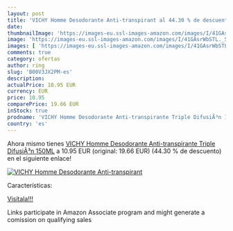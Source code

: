 ```yaml
---
layout: post
title: 'VICHY Homme Desodorante Anti-transpirant al 44.30 % de descuento'
date: 
thumbnailImage: 'https://images-eu.ssl-images-amazon.com/images/I/41GAsrWbSTL._SL200_.jpg'
image: 'https://images-eu.ssl-images-amazon.com/images/I/41GAsrWbSTL._SL200_.jpg'
images: [ 'https://images-eu.ssl-images-amazon.com/images/I/41GAsrWbSTL._SL200_.jpg' ]
comments: true
category: ofertas
author: ring
slug: 'B00V3JX2PM-es'
description:
actualPrice: 10.95 EUR
currency: EUR
price: 10.95
comparePrice: 19.66 EUR
inStock: true
prodname: 'VICHY Homme Desodorante Anti-transpirante Triple DifusiÃ³n 150ML'
country: 'es'
---
```


Ahora mismo tienes [VICHY Homme Desodorante Anti-transpirante Triple DifusiÃ³n 150ML](https://www.amazon.es/dp/B00V3JX2PM/?tag=tolees-21) a 10.95 EUR (original: 19.66 EUR) (44.30 %  de descuento) en el siguiente enlace!

[![VICHY Homme Desodorante Anti-transpirant](https://images-eu.ssl-images-amazon.com/images/I/41GAsrWbSTL._SL200_.jpg)](https://www.amazon.es/dp/B00V3JX2PM/?tag=tolees-21)

Características:


[Visítala!!!](https://www.amazon.es/dp/B00V3JX2PM/?tag=tolees-21)

Links participate in Amazon Associate program and might generate a comission on qualifying sales
